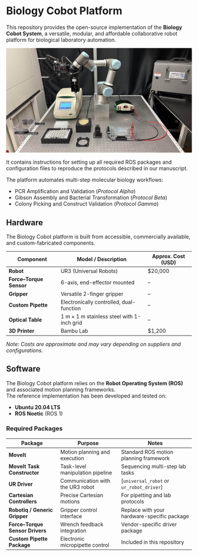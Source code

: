 # Biology Cobot Platform

This repository provides the open-source implementation of the **Biology Cobot System**, a versatile, modular, and affordable collaborative robot platform for biological laboratory automation.

![Biology Cobot System](./doc/gamma-protocol-initial-setup.jpg)

It contains instructions for setting up all required ROS packages and configuration files to reproduce the protocols described in our manuscript.

The platform automates multi-step molecular biology workflows:
- PCR Amplification and Validation (*Protocol Alpha*)
- Gibson Assembly and Bacterial Transformation (*Protocol Beta*)
- Colony Picking and Construct Validation (*Protocol Gamma*)


## Hardware

The Biology Cobot platform is built from accessible, commercially available, and custom-fabricated components.  


| Component              | Model / Description              | Approx. Cost (USD) |
|------------------------|----------------------------------|--------------------|
| **Robot**              | UR3 (Universal Robots)           | $20,000            |
| **Force–Torque Sensor**| 6-axis, end-effector mounted     | –                  |
| **Gripper**            | Versatile 2-finger gripper       | –                  |
| **Custom Pipette**     | Electronically controlled, dual-function | –           |
| **Optical Table**      | 1 m × 1 m stainless steel with 1-inch grid | –         |
| **3D Printer**         | Bambu Lab                        | $1,200             |

*Note: Costs are approximate and may vary depending on suppliers and configurations.*  


## Software

The Biology Cobot platform relies on the **Robot Operating System (ROS)** and associated motion planning frameworks.  
The reference implementation has been developed and tested on:  

- **Ubuntu 20.04 LTS**  
- **ROS Noetic** (ROS 1)

### Required Packages

| Package                        | Purpose                                    | Notes                           |
|--------------------------------|--------------------------------------------|---------------------------------|
| **MoveIt**                     | Motion planning and execution              | Standard ROS motion planning framework |
| **MoveIt Task Constructor**    | Task-level manipulation pipeline           | Sequencing multi-step lab tasks |
| **UR Driver**                  | Communication with the UR3 robot           | [`universal_robot` or `ur_robot_driver`] |
| **Cartesian Controllers**      | Precise Cartesian motions                  | For pipetting and lab protocols |
| **Robotiq / Generic Gripper**  | Gripper control interface                  | Replace with your hardware-specific package |
| **Force–Torque Sensor Drivers**| Wrench feedback integration                | Vendor-specific driver package |
| **Custom Pipette Package**     | Electronic micropipette control             | Included in this repository     |
